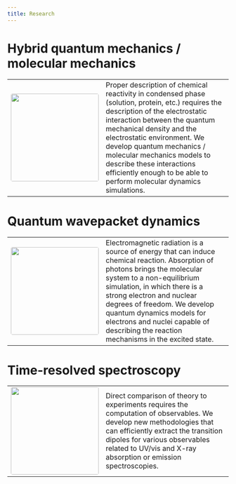 ```yaml
---
title: Research
---
```


<html>
<style>
.page-header {
  color: #000;
  text-align: center;
  background-color: $header-bg-color;
  background-image: url("./images/header.png");
  background-repeat: no-repeat;
  background-size: cover;
  margin: 0 auto;

}
  .btn {
    color: #000;
    border-color: #000; 
    background-color: #fff;
  } 

  .btn:hover {
    color: #000;
    text-decoration: none;
    border-color: #000;
    background-color: #7c940ea1;
  }
</style>
<body>
<h1>Hybrid quantum mechanics / molecular mechanics </h1>
<table>
<tr>
  <td width="25%">
  <center>
  <image src="./images/qmmm.png" position="center" style="border-radius: 4px; width: 200px"/>
  </center>
  </td>
  <td>
 Proper description of chemical reactivity in condensed phase (solution, protein, etc.) requires the description of the electrostatic interaction between the quantum mechanical density and the electrostatic environment. We develop quantum mechanics / molecular mechanics models to describe these interactions efficiently enough to be able to perform molecular dynamics simulations. 
  </td>
</tr>
</table>
<h1>Quantum wavepacket dynamics</h1>
    <table>
<tr>
  <td width="25%">
  <center>
  <image src="./images/dynamics.png" position="center" style="border-radius: 4px; width: 200px"/>
  </center>
  </td>
  <td>
Electromagnetic radiation is a source of energy that can induce chemical reaction. Absorption of photons brings the molecular system to a non-equilibrium simulation, in which there is a strong electron and nuclear degrees of freedom. We develop quantum dynamics models for electrons and nuclei capable of describing the reaction mechanisms in the excited state.
  </td>
</tr>
</table>
<h1>Time-resolved spectroscopy</h1>
    <table>
<tr>
  <td width="25%">
  <center>
  <image src="./images/xray.png" position="center" style="border-radius: 4px; width: 200px"/>
  </center>
  </td>
  <td>
Direct comparison of theory to experiments requires the computation of observables. We develop new methodologies that can efficiently extract the transition dipoles for various observables related to UV/vis and X-ray absorption or emission spectroscopies.
  </td>
</tr>
</table>
</body>
</html>
